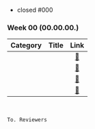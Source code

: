 - closed #000

### Week 00 (00.00.00.)
| Category | Title | Link |
| :------: | :---: | :--: |
|  | <a href="https://www.acmicpc.net/problem/문제번호"></a> | <a href="">🔗</a> |
|  | <a href="https://www.acmicpc.net/problem/문제번호"></a> | <a href="">🔗</a> |
|  | <a href="https://www.acmicpc.net/problem/문제번호"></a> | <a href="">🔗</a> |
|  | <a href="https://www.acmicpc.net/problem/문제번호"></a> | <a href="">🔗</a> |
<br>

```
To. Reviewers
```
